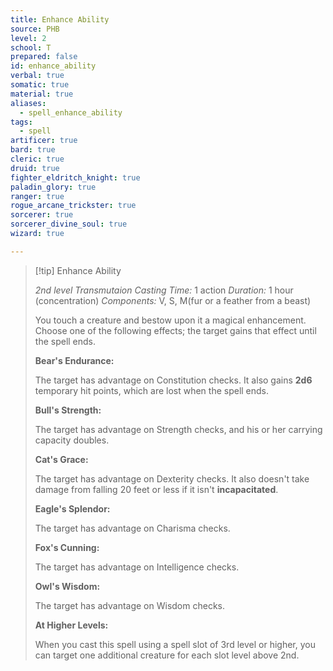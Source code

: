 ```yaml
---
title: Enhance Ability
source: PHB
level: 2
school: T
prepared: false
id: enhance_ability
verbal: true
somatic: true
material: true
aliases:
  - spell_enhance_ability
tags:
  - spell
artificer: true
bard: true
cleric: true
druid: true
fighter_eldritch_knight: true
paladin_glory: true
ranger: true
rogue_arcane_trickster: true
sorcerer: true
sorcerer_divine_soul: true
wizard: true

---
```

>[!tip] Enhance Ability
>
> *2nd level Transmutaion*
> *Casting Time:* 1 action
> *Duration:* 1 hour (concentration)
> *Components:* V, S, M(fur or a feather from a beast)
>
>You touch a creature and bestow upon it a magical enhancement. Choose one of the following effects; the target gains that effect until the spell ends.
>
>**Bear's Endurance:**
>
>The target has advantage on Constitution checks. It also gains **2d6** temporary hit points, which are lost when the spell ends.
>
>**Bull's Strength:**
>
>The target has advantage on Strength checks, and his or her carrying capacity doubles.
>
>**Cat's Grace:**
>
>The target has advantage on Dexterity checks. It also doesn't take damage from falling 20 feet or less if it isn't **incapacitated**.
>
>**Eagle's Splendor:**
>
>The target has advantage on Charisma checks.
>
>**Fox's Cunning:**
>
>The target has advantage on Intelligence checks.
>
>**Owl's Wisdom:**
>
>The target has advantage on Wisdom checks.
>
>**At Higher Levels:**
>
>When you cast this spell using a spell slot of 3rd level or higher, you can target one additional creature for each slot level above 2nd.
>

